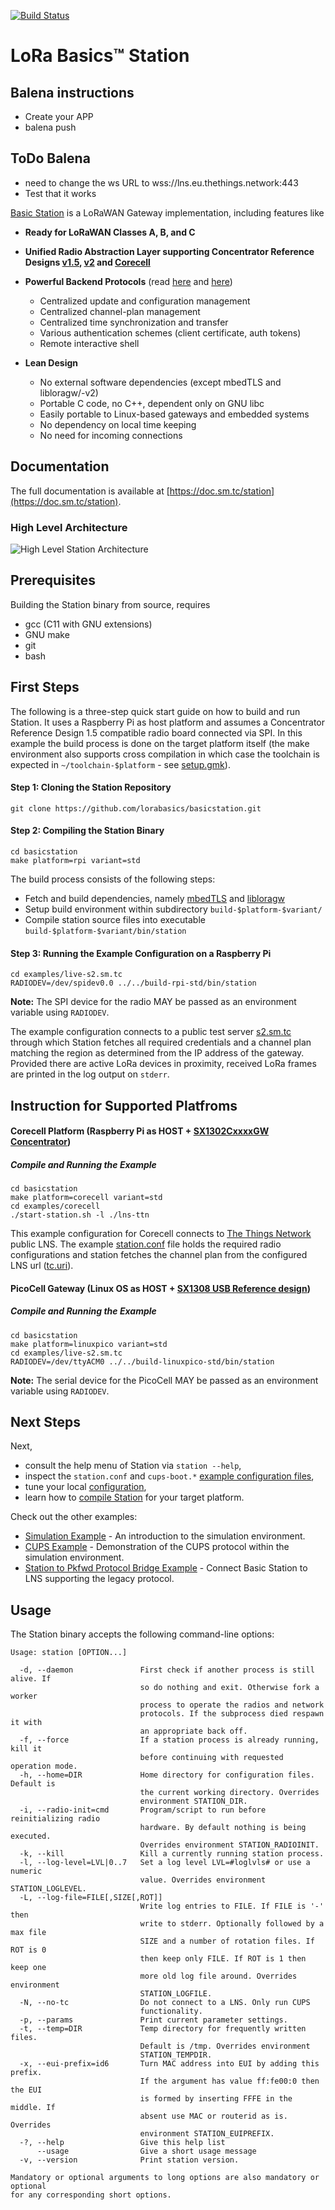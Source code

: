[![Build Status](https://travis-ci.com/lorabasics/basicstation.svg?branch=master)](https://travis-ci.com/lorabasics/basicstation)

# LoRa Basics™ Station

## Balena instructions

* Create your APP <appName>
* balena push <appName>

## ToDo Balena

* need to change the ws URL to wss://lns.eu.thethings.network:443
* Test that it works

[Basic Station](https://doc.sm.tc/station) is a LoRaWAN Gateway implementation, including features like

*  **Ready for LoRaWAN Classes A, B, and C**
*  **Unified Radio Abstraction Layer supporting Concentrator Reference Designs [v1.5](https://doc.sm.tc/station/gw_v1.5.html), [v2](https://doc.sm.tc/station/gw_v2.html) and [Corecell](https://doc.sm.tc/station/gw_corecell.html)**

*  **Powerful Backend Protocols** (read [here](https://doc.sm.tc/station/tcproto.html) and [here](https://doc.sm.tc/station/cupsproto.html))
    -  Centralized update and configuration management
    -  Centralized channel-plan management
    -  Centralized time synchronization and transfer
    -  Various authentication schemes (client certificate, auth tokens)
    -  Remote interactive shell

*  **Lean Design**
    -  No external software dependencies (except mbedTLS and libloragw/-v2)
    -  Portable C code, no C++, dependent only on GNU libc
    -  Easily portable to Linux-based gateways and embedded systems
    -  No dependency on local time keeping
    -  No need for incoming connections

## Documentation

The full documentation is available at [https://doc.sm.tc/station](https://doc.sm.tc/station).

### High Level Architecture

![High Level Station Architecture](https://doc.sm.tc/station/_images/architecture.png)

## Prerequisites

Building the Station binary from source, requires

* gcc (C11 with GNU extensions)
* GNU make
* git
* bash

## First Steps

The following is a three-step quick start guide on how to build and run Station. It uses a Raspberry Pi as host platform and assumes a Concentrator Reference Design 1.5 compatible radio board connected via SPI. In this example the build process is done on the target platform itself (the make environment also supports cross compilation in which case the toolchain is expected in `~/toolchain-$platform` - see [setup.gmk](setup.gmk)).

#### Step 1: Cloning the Station Repository

``` sourceCode
git clone https://github.com/lorabasics/basicstation.git
```

#### Step 2: Compiling the Station Binary

``` sourceCode
cd basicstation
make platform=rpi variant=std
```

The build process consists of the following steps:

*  Fetch and build dependencies, namely [mbedTLS](https://github.com/ARMmbed/mbedtls) and [libloragw](https://github.com/Lora-net/lora_gateway)
*  Setup build environment within subdirectory `build-$platform-$variant/`
*  Compile station source files into executable `build-$platform-$variant/bin/station`

#### Step 3: Running the Example Configuration on a Raspberry Pi

``` sourceCode
cd examples/live-s2.sm.tc
RADIODEV=/dev/spidev0.0 ../../build-rpi-std/bin/station
```

**Note:** The SPI device for the radio MAY be passed as an environment variable using `RADIODEV`.

The example configuration connects to a public test server [s2.sm.tc](wss://s2.sm.tc) through which Station fetches all required credentials and a channel plan matching the region as determined from the IP address of the gateway. Provided there are active LoRa devices in proximity, received LoRa frames are printed in the log output on `stderr`.

## Instruction for Supported Platfroms

#### Corecell Platform (Raspberry Pi as HOST + [SX1302CxxxxGW Concentrator](https://www.semtech.com/products/wireless-rf/lora-gateways/sx1302cxxxgw1))

##### Compile and Running the Example

``` sourceCode
cd basicstation
make platform=corecell variant=std
cd examples/corecell
./start-station.sh -l ./lns-ttn
```

This example configuration for Corecell connects to [The Things Network](https://www.thethingsnetwork.org/) public LNS. The example [station.conf](station.conf) file holds the required radio configurations and station fetches the channel plan from the configured LNS url ([tc.uri](tc.uri)).

#### PicoCell Gateway (Linux OS as HOST + [SX1308 USB Reference design](https://www.semtech.com/products/wireless-rf/lora-gateways/sx1308p868gw))


##### Compile and Running the Example

``` sourceCode
cd basicstation
make platform=linuxpico variant=std
cd examples/live-s2.sm.tc
RADIODEV=/dev/ttyACM0 ../../build-linuxpico-std/bin/station
```

**Note:** The serial device for the PicoCell MAY be passed as an environment variable using `RADIODEV`.

## Next Steps

Next,

*  consult the help menu of Station via `station --help`,
*  inspect the `station.conf` and `cups-boot.*` [example configuration files](/examples/live-s2.sm.tc),
*  tune your local [configuration](https://doc.sm.tc/station/conf.html),
*  learn how to [compile Station](https://doc.sm.tc/station/compile.html) for your target platform.

Check out the other examples:

*  [Simulation Example](/examples/simulation) - An introduction to the simulation environment.
*  [CUPS Example](/examples/cups) - Demonstration of the CUPS protocol within the simulation environment.
*  [Station to Pkfwd Protocol Bridge Example](/examples/station2pkfwd) - Connect Basic Station to LNS supporting the legacy protocol.

## Usage

The Station binary accepts the following command-line options:

```
Usage: station [OPTION...]

  -d, --daemon               First check if another process is still alive. If
                             so do nothing and exit. Otherwise fork a worker
                             process to operate the radios and network
                             protocols. If the subprocess died respawn it with
                             an appropriate back off.
  -f, --force                If a station process is already running, kill it
                             before continuing with requested operation mode.
  -h, --home=DIR             Home directory for configuration files. Default is
                             the current working directory. Overrides
                             environment STATION_DIR.
  -i, --radio-init=cmd       Program/script to run before reinitializing radio
                             hardware. By default nothing is being executed.
                             Overrides environment STATION_RADIOINIT.
  -k, --kill                 Kill a currently running station process.
  -l, --log-level=LVL|0..7   Set a log level LVL=#loglvls# or use a numeric
                             value. Overrides environment STATION_LOGLEVEL.
  -L, --log-file=FILE[,SIZE[,ROT]]
                             Write log entries to FILE. If FILE is '-' then
                             write to stderr. Optionally followed by a max file
                             SIZE and a number of rotation files. If ROT is 0
                             then keep only FILE. If ROT is 1 then keep one
                             more old log file around. Overrides environment
                             STATION_LOGFILE.
  -N, --no-tc                Do not connect to a LNS. Only run CUPS
                             functionality.
  -p, --params               Print current parameter settings.
  -t, --temp=DIR             Temp directory for frequently written files.
                             Default is /tmp. Overrides environment
                             STATION_TEMPDIR.
  -x, --eui-prefix=id6       Turn MAC address into EUI by adding this prefix.
                             If the argument has value ff:fe00:0 then the EUI
                             is formed by inserting FFFE in the middle. If
                             absent use MAC or routerid as is. Overrides
                             environment STATION_EUIPREFIX.
  -?, --help                 Give this help list
      --usage                Give a short usage message
  -v, --version              Print station version.

Mandatory or optional arguments to long options are also mandatory or optional
for any corresponding short options.
```
